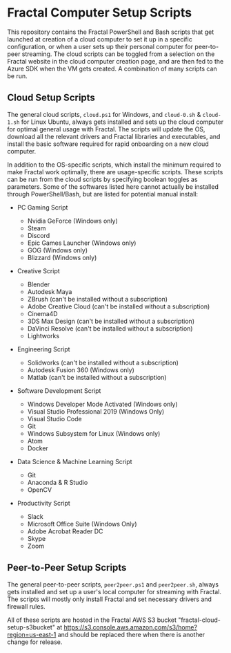 # Fractal Computer Setup Scripts

This repository contains the Fractal PowerShell and Bash scripts that get launched at creation of a cloud computer to set it up in a specific configuration, or when a user sets up their personal computer for peer-to-peer streaming. The cloud scripts can be toggled from a selection on the Fractal website in the cloud computer creation page, and are then fed to the Azure SDK when the VM gets created. A combination of many scripts can be run.

## Cloud Setup Scripts

The general cloud scripts, `cloud.ps1` for Windows, and `cloud-0.sh` & `cloud-1.sh` for Linux Ubuntu, always gets installed and sets up the cloud computer for optimal general usage with Fractal. The scripts will update the OS, download all the relevant drivers and Fractal libraries and executables, and install the basic software required for rapid onboarding on a new cloud computer.

In addition to the OS-specific scripts, which install the minimum required to make Fractal work optimally, there are usage-specific scripts. These scripts can be run from the cloud scripts by specifying boolean toggles as parameters. Some of the softwares listed here cannot actually be installed through PowerShell/Bash, but are listed for potential manual install:

- PC Gaming Script
  - Nvidia GeForce (Windows only)
  - Steam 
  - Discord
  - Epic Games Launcher (Windows only)
  - GOG (Windows only)
  - Blizzard (Windows only)

- Creative Script
  - Blender
  - Autodesk Maya
  - ZBrush (can't be installed without a subscription)
  - Adobe Creative Cloud (can't be installed without a subscription)
  - Cinema4D
  - 3DS Max Design (can't be installed without a subscription)
  - DaVinci Resolve (can't be installed without a subscription)
  - Lightworks

- Engineering Script
  - Solidworks (can't be installed without a subscription)
  - Autodesk Fusion 360 (Windows only)
  - Matlab (can't be installed without a subscription)

- Software Development Script
  - Windows Developer Mode Activated (Windows only)
  - Visual Studio Professional 2019 (Windows Only)
  - Visual Studio Code
  - Git
  - Windows Subsystem for Linux (Windows only)
  - Atom
  - Docker

- Data Science & Machine Learning Script
  - Git
  - Anaconda & R Studio
  - OpenCV

- Productivity Script
  - Slack
  - Microsoft Office Suite (Windows Only)
  - Adobe Acrobat Reader DC
  - Skype
  - Zoom

## Peer-to-Peer Setup Scripts

The general peer-to-peer scripts, `peer2peer.ps1` and `peer2peer.sh`, always gets installed and set up a user's local computer for streaming with Fractal. The scripts will mostly only install Fractal and set necessary drivers and firewall rules. 

All of these scripts are hosted in the Fractal AWS S3 bucket "fractal-cloud-setup-s3bucket" at https://s3.console.aws.amazon.com/s3/home?region=us-east-1 and should be replaced there when there is another change for release.
